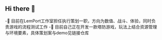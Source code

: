 ## Hi there 👋
-🔭 目前在LemPort工作室担任执行策划一职，方向为数值、战斗、体验，同时负责游戏的流程测试工作
-🌱 目前自己正在开发一款塔防游戏，玩法上结合资源管理与环境要素，具体策划案与demo见链接仓库

